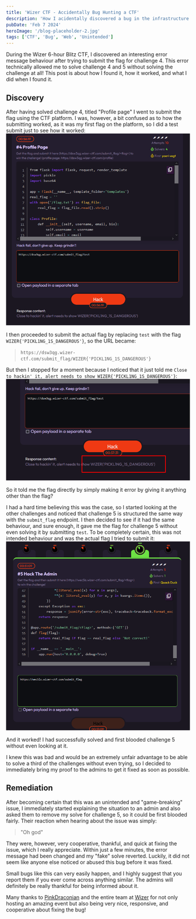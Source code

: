 ```yaml
---
title: 'Wizer CTF - Accidentally Bug Hunting a CTF'
description: 'How I acidentally discovered a bug in the infrastructure for Wizer CTF '
pubDate: 'Feb 7 2024'
heroImage: '/blog-placeholder-2.jpg'
tags: ['CTF', 'Bug', 'Web', 'Unintended']
---
```


During the Wizer 6-hour Blitz CTF, I discovered an interesting error message behaviour after trying to submit the flag for challenge 4.
This error technically allowed me to solve challenge 4 and 5 without solving the challenge at all!
This post is about how I found it, how it worked, and what I did when I found it.

## Discovery
After having solved challenge 4, titled "Profile page" I went to submit the flag using the CTF platform. I was, however, a bit confused as to how the submitting worked, as it was my first flag on the platform, so I did a test submit just to see how it worked:
![CTF dashboard after submitting test](/src/assets/WizerBug/TestSubmit.png)

I then proceeded to submit the actual flag by replacing ``test`` with the flag ``WIZER{'PICKL1NG_1S_DANGEROUS'}``, so the URL became:
> ``https://dsw3qg.wizer-ctf.com/submit_flag/WIZER{'PICKL1NG_1S_DANGEROUS'}``

But then I stopped for a moment because I noticed that it just told me ``Close to hackin' it, alert needs to show WIZER{'PICKL1NG_1S_DANGEROUS'}``:
![Highlighted flag in error message](/src/assets/WizerBug/TestFlagHighlight.png)

So it told me the flag directly by simply making it error by giving it anything other than the flag?

I had a hard time believing this was the case, so I started looking at the other challenges and noticed that challenge 5 is structured the same way with the ``submit_flag`` endpoint.
I then decided to see if it had the same behaviour, and sure enough, it gave me the flag for challenge 5 without even solving it by submitting ``test``.
To be completely certain, this was not intended behaviour and was the actual flag I tried to submit it:
![Challenge 5 solved](/src/assets/WizerBug/Chall5Blood.png)

And it worked! I had successfully solved and first blooded challenge 5 without even looking at it.

I knew this was bad and would be an extremely unfair advantage to be able to solve a third of the challenges without even trying, so I decided to immediately bring my proof to the admins to get it fixed as soon as possible.

## Remediation
After becoming certain that this was an unintended and "game-breaking" issue, I immediately started explaining the situation to an admin and also asked them to remove my solve for challenge 5, so it could be first blooded fairly. Their reaction when hearing about the issue was simply:
> "Oh god"

They were, however, very cooperative, thankful, and quick at fixing the issue, which I really appreciate. Within just a few minutes, the error message had been changed and my "fake" solve reverted. Luckily, it did not seem like anyone else noticed or abused this bug before it was fixed.

Small bugs like this can very easily happen, and I highly suggest that you report them if you ever come across anything similar. The admins will definitely be really thankful for being informed about it.

Many thanks to [PinkDraconian](https://www.linkedin.com/in/robbe-van-roey/) and the entire team at [Wizer](https://www.wizer-training.com) for not only hosting an amazing event but also being very nice, responsive, and cooperative about fixing the bug!